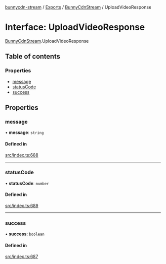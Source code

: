 [bunnycdn-stream](../README.md) / [Exports](../modules.md) / [BunnyCdnStream](../modules/BunnyCdnStream.md) / UploadVideoResponse

# Interface: UploadVideoResponse

[BunnyCdnStream](../modules/BunnyCdnStream.md).UploadVideoResponse

## Table of contents

### Properties

- [message](BunnyCdnStream.UploadVideoResponse.md#message)
- [statusCode](BunnyCdnStream.UploadVideoResponse.md#statuscode)
- [success](BunnyCdnStream.UploadVideoResponse.md#success)

## Properties

### message

• **message**: `string`

#### Defined in

[src/index.ts:688](https://github.com/dan-online/bunnycdn-stream/blob/72d3ec1/src/index.ts#L688)

___

### statusCode

• **statusCode**: `number`

#### Defined in

[src/index.ts:689](https://github.com/dan-online/bunnycdn-stream/blob/72d3ec1/src/index.ts#L689)

___

### success

• **success**: `boolean`

#### Defined in

[src/index.ts:687](https://github.com/dan-online/bunnycdn-stream/blob/72d3ec1/src/index.ts#L687)
